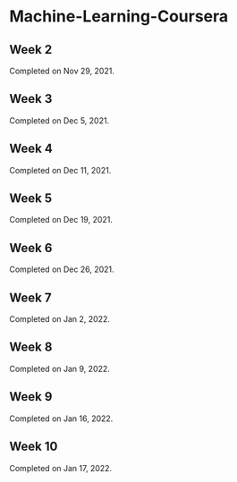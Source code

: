 # Machine-Learning-Coursera

## Week 2
Completed on Nov 29, 2021.

## Week 3
Completed on Dec 5, 2021.

## Week 4
Completed on Dec 11, 2021.

## Week 5
Completed on Dec 19, 2021.

## Week 6
Completed on Dec 26, 2021.

## Week 7
Completed on Jan 2, 2022.

## Week 8
Completed on Jan 9, 2022.

## Week 9
Completed on Jan 16, 2022.

## Week 10
Completed on Jan 17, 2022.